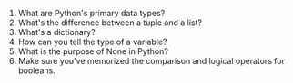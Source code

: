 1.  What are Python's primary data types?
2.  What's the difference between a tuple and a list?
3.  What's a dictionary?
4.  How can you tell the type of a variable?
5.  What is the purpose of None in Python?
6.  Make sure you've memorized the comparison and logical operators for booleans.